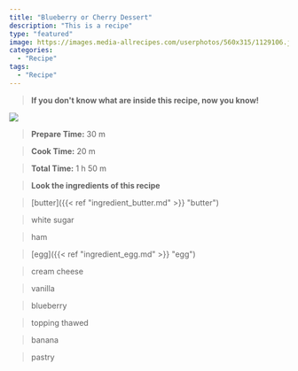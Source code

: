 ```yaml
---
title: "Blueberry or Cherry Dessert"
description: "This is a recipe"
type: "featured"
image: https://images.media-allrecipes.com/userphotos/560x315/1129106.jpg
categories: 
  - "Recipe"
tags: 
  - "Recipe"
---
```



>**If you don't know what are inside this recipe, now you know!**

![](../images/Recipes-Banner.jpg)
> **Prepare Time:** 30 m


> **Cook Time:** 20 m


> **Total Time:** 1 h 50 m

> **Look the ingredients of this recipe**

> [butter]({{< ref "ingredient_butter.md" >}} "butter")

> white sugar

> ham

> [egg]({{< ref "ingredient_egg.md" >}} "egg")

> cream cheese

> vanilla

> blueberry

> topping thawed

> banana

> pastry

